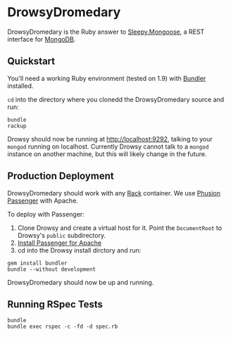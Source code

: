 DrowsyDromedary
===============

DrowsyDromedary is the Ruby answer to [Sleepy.Mongoose](https://github.com/kchodorow/sleepy.mongoose), 
a REST interface for [MongoDB](http://www.mongodb.org/).


Quickstart
----------

You'll need a working Ruby environment (tested on 1.9) with [Bundler](http://gembundler.com/) installed.

`cd` into the directory where you clonedd the DrowsyDromedary source and run:

```
bundle
rackup
```

Drowsy should now be running at [http://localhost:9292](http://localhost:9292), talking to your `mongod` running on localhost.
Currently Drowsy cannot talk to a `mongod` instance on another machine, but this will likely change in the future.

Production Deployment
---------------------

DrowsyDromedary should work with any [Rack](http://rack.github.com/) container.
We use [Phusion Passenger](http://www.modrails.com/documentation.html) with Apache.

To deploy with Passenger:

1. Clone Drowsy and create a virtual host for it.
   Point the `DocumentRoot` to Drowsy's `public` subdirectory.
2. [Install Passenger for Apache](http://www.modrails.com/documentation/Users%20guide%20Apache.html#_installing_upgrading_and_uninstalling_phusion_passenger)
4. cd into the Drowsy install dirctory and run:

```
gem install bundler
bundle --without development
```

DrowsyDromedary should now be up and running.

Running RSpec Tests
-------------------

```
bundle
bundle exec rspec -c -fd -d spec.rb
```
